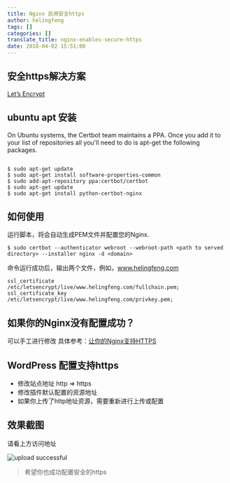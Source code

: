 ```yaml
---
title: Nginx 启用安全https
author: helingfeng
tags: []
categories: []
translate_title: nginx-enables-secure-https
date: 2018-04-02 15:51:00
---
```

## 安全https解决方案
[Let’s Encrypt](https://certbot.eff.org/all-instructions/#ubuntu-16-04-xenial-nginx "Let’s Encrypt")

## ubuntu apt 安装

On Ubuntu systems, the Certbot team maintains a PPA. Once you add it to your list of repositories all you'll need to do is apt-get the following packages.
```shell

$ sudo apt-get update
$ sudo apt-get install software-properties-common
$ sudo add-apt-repository ppa:certbot/certbot
$ sudo apt-get update
$ sudo apt-get install python-certbot-nginx 

```

## 如何使用

运行脚本，将会自动生成PEM文件并配置您的Nginx.

```shell
$ sudo certbot --authenticator webroot --webroot-path <path to served directory> --installer nginx -d <domain>
```
命令运行成功后，输出两个文件，例如，www.helingfeng.com
```shell
ssl_certificate /etc/letsencrypt/live/www.helingfeng.com/fullchain.pem;
ssl_certificate_key /etc/letsencrypt/live/www.helingfeng.com/privkey.pem;
```

## 如果你的Nginx没有配置成功？

可以手工进行修改
具体参考：[让你的Nginx支持HTTPS](https://www.helingfeng.com/2017/12/04/%E8%AE%A9%E4%BD%A0%E7%9A%84nginx%E6%94%AF%E6%8C%81https/ "让你的Nginx支持HTTPS")


## WordPress 配置支持https

- 修改站点地址 http => https
- 修改插件默认配置的资源地址
- 如果你上传了http地址资源，需要重新进行上传或配置


## 效果截图

请看上方访问地址


![upload successful](/images/pasted-14.png)



> 希望你也成功配置安全的https
